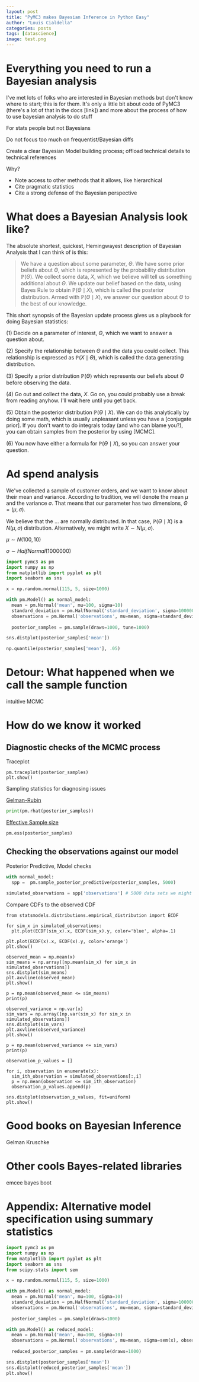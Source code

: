 ```yaml
---
layout: post
title: "PyMC3 makes Bayesian Inference in Python Easy"
author: "Louis Cialdella"
categories: posts
tags: [datascience]
image: test.png
---
```


# Everything you need to run a Bayesian analysis

I've met lots of folks who are interested in Bayesian methods but don't know where to start; this is for them. It's only a little bit about code of PyMC3 (there's a lot of that in the docs [link]) and more about the process of how to use bayesian analysis to do stuff

For stats people but not Bayesians

Do not focus too much on frequentist/Bayesian diffs

Create a clear Bayesian Model building process; offload technical details to technical references

Why?
* Note access to other methods that it allows, like hierarchical
* Cite pragmatic statistics
* Cite a strong defense of the Bayesian perspective

# What does a Bayesian Analysis look like?

The absolute shortest, quickest, Hemingwayest description of Bayesian Analysis that I can think of is this:

> We have a question about some parameter, $\Theta$. We have some prior beliefs about $\Theta$, which is represented by the probability distribution $\mathbb{P}(\Theta)$. We collect some data, $X$, which we believe will tell us something additional about $\Theta$. We update our belief based on the data, using Bayes Rule to obtain $\mathbb{P}(\Theta \mid X)$, which is called the posterior distribution. Armed with $\mathbb{P}(\Theta \mid X)$, we answer our question about $\Theta$ to the best of our knowledge.

This short synopsis of the Bayesian update process gives us a playbook for doing Bayesian statistics:

(1) Decide on a parameter of interest, $\Theta$, which we want to answer a question about.

(2) Specify the relationship between $\Theta$ and the data you could collect. This relationship is expressed as $\mathbb{P}(X \mid \Theta)$, which is called the data generating distribution.

(3) Specify a prior distribution $\mathbb{P}(\Theta)$ which represents our beliefs about $\Theta$ before observing the data.

(4) Go out and collect the data, $X$. Go on, you could probably use a break from reading anyhow. I'll wait here until you get back.

(5) Obtain the posterior distribution $\mathbb{P}(\Theta \mid X)$. We can do this analytically by doing some math, which is usually unpleasant unless you have a [conjugate prior]. If you don't want to do integrals today (and who can blame you?), you can obtain samples from the posterior by using [MCMC].

(6) You now have either a formula for $\mathbb{P}(\Theta \mid X)$, so you can answer your question.

# Ad spend analysis

We've collected a sample of customer orders, and we want to know about their mean and variance. According to tradition, we will denote the mean $\mu$ and the variance $\sigma$. That means that our parameter has two dimensions, $\Theta=(\mu, \sigma)$.

We believe that the ... are normally distributed. In that case, $\mathbb{P}(\Theta \mid X)$ is a $N(\mu, \sigma)$ distribution. Alternatively, we might write $X \sim N(\mu, \sigma)$. 

$\mu \sim N(100, 10)$

$\sigma \sim HalfNormal(1000000)$


```python
import pymc3 as pm
import numpy as np
from matplotlib import pyplot as plt
import seaborn as sns

x = np.random.normal(115, 5, size=1000)

with pm.Model() as normal_model:
  mean = pm.Normal('mean', mu=100, sigma=10)
  standard_deviation = pm.HalfNormal('standard_deviation', sigma=1000000)
  observations = pm.Normal('observations', mu=mean, sigma=standard_deviation, observed=x) # Observations is the pymc3 object, x is the vector of observations
  
  posterior_samples = pm.sample(draws=1000, tune=1000)
```

```python
sns.distplot(posterior_samples['mean'])

np.quantile(posterior_samples['mean'], .05)
```

# Detour: What happened when we call the sample function

intuitive MCMC

# How do we know it worked

## Diagnostic checks of the MCMC process

Traceplot

```
pm.traceplot(posterior_samples)
plt.show()
```

Sampling statistics for diagnosing issues

[Gelman-Rubin](https://pymc3-testing.readthedocs.io/en/rtd-docs/api/diagnostics.html#pymc3.diagnostics.gelman_rubin)

```python
print(pm.rhat(posterior_samples))
```

[Effective Sample size](https://pymc3-testing.readthedocs.io/en/rtd-docs/api/diagnostics.html#pymc3.diagnostics.effective_n)

```python
pm.ess(posterior_samples)
```

## Checking the observations against our model

Posterior Predictive, Model checks

```python
with normal_model:
  spp =  pm.sample_posterior_predictive(posterior_samples, 5000)
  
simulated_observations = spp['observations'] # 5000 data sets we might see under the posterior
```

Compare CDFs to the observed CDF

```
from statsmodels.distributions.empirical_distribution import ECDF

for sim_x in simulated_observations:
  plt.plot(ECDF(sim_x).x, ECDF(sim_x).y, color='blue', alpha=.1)

plt.plot(ECDF(x).x, ECDF(x).y, color='orange')
plt.show()
```

```
observed_mean = np.mean(x)
sim_means = np.array([np.mean(sim_x) for sim_x in simulated_observations])
sns.distplot(sim_means)
plt.axvline(observed_mean)
plt.show()

p = np.mean(observed_mean <= sim_means)
print(p)

observed_variance = np.var(x)
sim_vars = np.array([np.var(sim_x) for sim_x in simulated_observations])
sns.distplot(sim_vars)
plt.axvline(observed_variance)
plt.show()

p = np.mean(observed_variance <= sim_vars)
print(p)
```

```
observation_p_values = []

for i, observation in enumerate(x):
  sim_ith_observation = simulated_observations[:,i]
  p = np.mean(observation <= sim_ith_observation)
  observation_p_values.append(p)
  
sns.distplot(observation_p_values, fit=uniform)
plt.show()
```

# Good books on Bayesian Inference

Gelman
Kruschke

# Other cools Bayes-related libraries

emcee
bayes boot

# Appendix: Alternative model specification using summary statistics

```python
import pymc3 as pm
import numpy as np
from matplotlib import pyplot as plt
import seaborn as sns
from scipy.stats import sem

x = np.random.normal(115, 5, size=1000)

with pm.Model() as normal_model:
  mean = pm.Normal('mean', mu=100, sigma=10)
  standard_deviation = pm.HalfNormal('standard_deviation', sigma=1000000)
  observations = pm.Normal('observations', mu=mean, sigma=standard_deviation, observed=x) # Observations is the pymc3 object, x is the vector of observations
  
  posterior_samples = pm.sample(draws=1000)

with pm.Model() as reduced_model:
  mean = pm.Normal('mean', mu=100, sigma=10)
  observations = pm.Normal('observations', mu=mean, sigma=sem(x), observed=np.mean(x)) # Observations is the pymc3 object, x is the vector of observations
  
  reduced_posterior_samples = pm.sample(draws=1000)

sns.distplot(posterior_samples['mean'])
sns.distplot(reduced_posterior_samples['mean'])
plt.show()
```
